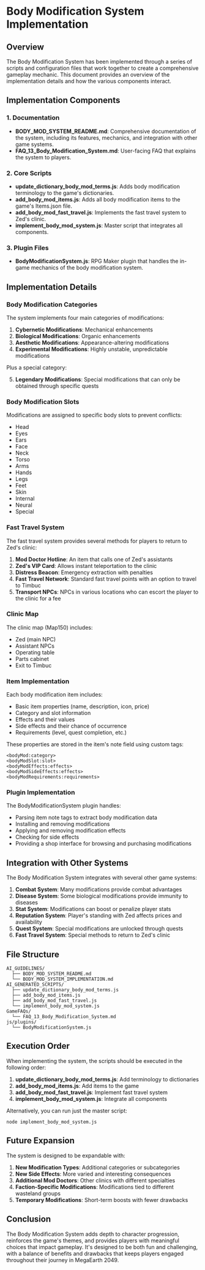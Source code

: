 # Body Modification System Implementation

## Overview

The Body Modification System has been implemented through a series of scripts and configuration files that work together to create a comprehensive gameplay mechanic. This document provides an overview of the implementation details and how the various components interact.

## Implementation Components

### 1. Documentation

- **BODY_MOD_SYSTEM_README.md**: Comprehensive documentation of the system, including its features, mechanics, and integration with other game systems.
- **FAQ_13_Body_Modification_System.md**: User-facing FAQ that explains the system to players.

### 2. Core Scripts

- **update_dictionary_body_mod_terms.js**: Adds body modification terminology to the game's dictionaries.
- **add_body_mod_items.js**: Adds all body modification items to the game's Items.json file.
- **add_body_mod_fast_travel.js**: Implements the fast travel system to Zed's clinic.
- **implement_body_mod_system.js**: Master script that integrates all components.

### 3. Plugin Files

- **BodyModificationSystem.js**: RPG Maker plugin that handles the in-game mechanics of the body modification system.

## Implementation Details

### Body Modification Categories

The system implements four main categories of modifications:

1. **Cybernetic Modifications**: Mechanical enhancements
2. **Biological Modifications**: Organic enhancements
3. **Aesthetic Modifications**: Appearance-altering modifications
4. **Experimental Modifications**: Highly unstable, unpredictable modifications

Plus a special category:

5. **Legendary Modifications**: Special modifications that can only be obtained through specific quests

### Body Modification Slots

Modifications are assigned to specific body slots to prevent conflicts:

- Head
- Eyes
- Ears
- Face
- Neck
- Torso
- Arms
- Hands
- Legs
- Feet
- Skin
- Internal
- Neural
- Special

### Fast Travel System

The fast travel system provides several methods for players to return to Zed's clinic:

1. **Mod Doctor Hotline**: An item that calls one of Zed's assistants
2. **Zed's VIP Card**: Allows instant teleportation to the clinic
3. **Distress Beacon**: Emergency extraction with penalties
4. **Fast Travel Network**: Standard fast travel points with an option to travel to Timbuc
5. **Transport NPCs**: NPCs in various locations who can escort the player to the clinic for a fee

### Clinic Map

The clinic map (Map150) includes:

- Zed (main NPC)
- Assistant NPCs
- Operating table
- Parts cabinet
- Exit to Timbuc

### Item Implementation

Each body modification item includes:

- Basic item properties (name, description, icon, price)
- Category and slot information
- Effects and their values
- Side effects and their chance of occurrence
- Requirements (level, quest completion, etc.)

These properties are stored in the item's note field using custom tags:

```
<bodyMod:category>
<bodyModSlot:slot>
<bodyModEffects:effects>
<bodyModSideEffects:effects>
<bodyModRequirements:requirements>
```

### Plugin Implementation

The BodyModificationSystem plugin handles:

- Parsing item note tags to extract body modification data
- Installing and removing modifications
- Applying and removing modification effects
- Checking for side effects
- Providing a shop interface for browsing and purchasing modifications

## Integration with Other Systems

The Body Modification System integrates with several other game systems:

1. **Combat System**: Many modifications provide combat advantages
2. **Disease System**: Some biological modifications provide immunity to diseases
3. **Stat System**: Modifications can boost or penalize player stats
4. **Reputation System**: Player's standing with Zed affects prices and availability
5. **Quest System**: Special modifications are unlocked through quests
6. **Fast Travel System**: Special methods to return to Zed's clinic

## File Structure

```
AI_GUIDELINES/
  ├── BODY_MOD_SYSTEM_README.md
  └── BODY_MOD_SYSTEM_IMPLEMENTATION.md
AI_GENERATED_SCRIPTS/
  ├── update_dictionary_body_mod_terms.js
  ├── add_body_mod_items.js
  ├── add_body_mod_fast_travel.js
  └── implement_body_mod_system.js
GameFAQs/
  └── FAQ_13_Body_Modification_System.md
js/plugins/
  └── BodyModificationSystem.js
```

## Execution Order

When implementing the system, the scripts should be executed in the following order:

1. **update_dictionary_body_mod_terms.js**: Add terminology to dictionaries
2. **add_body_mod_items.js**: Add items to the game
3. **add_body_mod_fast_travel.js**: Implement fast travel system
4. **implement_body_mod_system.js**: Integrate all components

Alternatively, you can run just the master script:

```
node implement_body_mod_system.js
```

## Future Expansion

The system is designed to be expandable with:

1. **New Modification Types**: Additional categories or subcategories
2. **New Side Effects**: More varied and interesting consequences
3. **Additional Mod Doctors**: Other clinics with different specialties
4. **Faction-Specific Modifications**: Modifications tied to different wasteland groups
5. **Temporary Modifications**: Short-term boosts with fewer drawbacks

## Conclusion

The Body Modification System adds depth to character progression, reinforces the game's themes, and provides players with meaningful choices that impact gameplay. It's designed to be both fun and challenging, with a balance of benefits and drawbacks that keeps players engaged throughout their journey in MegaEarth 2049.
